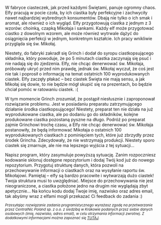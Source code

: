 W fabryce ciasteczek, jak przed każdymi Świętami, panuje ogromny chaos. Elfy pracują w pocie czoła, by ich ciastka były perfekcyjne i zachwyciły nawet najbardziej wybrednych konsumentów. Dbają nie tylko o ich smak i aromat, ale również o ich wygląd. Elfy przygotowują ciastka z jednym z 3 wzorów: choinką, czapką Mikołaja i sankami. Każdy elf może przygotować ciastko z dowolnym wzorem, ale może również wytrwale dążyć do osiągnięcia perfekcji w jednym, konkretnym kształcie. Ich pracy wnikliwie przygląda się św. Mikołaj.

Niestety, do fabryki zakradł się Grinch i dodał do syropu ciastkopsującego składnika, który powoduje, że po 5 minutach ciastka zaczynają się psuć i nie nadają się do zjedzenia.
Elfy, nie chcąc denerwować św. Mikołaja, próbowały ukryć przed nim prawdę, jednak św. Mikołaj wyczuł, że coś jest nie tak i poprosił o informację na temat ostatnich 100 wyprodukowanych ciastek. Elfy zaczęły płakać – bez ciastek Święta nie mają sensu, a jak Mikołaj się dowie, to nie będzie mógł skupić się na prezentach, bo będzie chciał pomóc w ratowaniu ciastek. :(

W tym momencie Grinch zrozumiał, że postąpił niesłusznie i zaproponował rozwiązanie problemu. Jest w posiadaniu preparatu zatrzymującego działanie środka ciastkopsującego! Niestety, preparat ten nie działa na już wyprodukowane ciastka, ale po dodaniu go do składników, kolejne produkowane ciastka pozostaną pyszne na długo. Podróż po preparat zajmie Grinchowi trochę czasu, a Elfy nie chcąc denerwować św. Mikołaja postanowiły, że będą informować Mikołaja o ostatnich 100 wyprodukowanych ciastkach z pominięciem tych, które już zbrzydły przez środek Grincha. Zdecydowały, że nie wstrzymają produkcji. Niestety sporo ciastek się zmarnuje, ale nie ma lepszego wyjścia z tej sytuacji…

Napisz program, który zasymuluje powyższą sytuację. Zanim rozpoczniesz kodowanie sklonuj dostępne repozytorium i dodaj Twój kod już do nowego repozytorium. Przygotuj strukturę danych, która pozwoli na przechowywanie informacji o ciastkach oraz na wysyłanie raportu św. Mikołajowi. Pamiętaj – elfy są bardzo pracowite i wytwarzają dużo ciastek! Twoja struktura musi to uwzględniać. Miejsce do przechowywania nie jest nieograniczone, a ciastka położone jedno na drugim nie wyglądają zbyt apetycznie… Na końcu kodu dodaj Twoje imię, nazwisko oraz adres email, tak abyśmy wraz z elfami mogli przekazać Ci feedback do zadania :)

<sub>*Przesyłając rozwiązanie zadania programistycznego wyrażasz zgodę na przetwarzanie przez CentralNic Poland sp. z o.o. z siedzibą w Krakowie podanych przez siebie danych osobowych (imię, nazwisko, adres email), w celu otrzymania informacji zwrotnej. Z dodatkowymi informacjami można zapoznać się [TUTAJ](https://codewise.com/christmas-task/consent/).*</sub>

